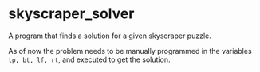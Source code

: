 # skyscraper_solver
A program that finds a solution for a given skyscraper puzzle.

As of now the problem needs to be manually programmed in the variables ```tp, bt, lf, rt```, and executed to get the solution.
